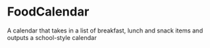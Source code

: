 # FoodCalendar
A calendar that takes in a list of breakfast, lunch and snack items and outputs a school-style calendar
